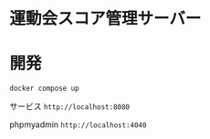 # 運動会スコア管理サーバー

# 開発
`docker compose up`

サービス
`http://localhost:8080`

phpmyadmin
`http://localhost:4040`

